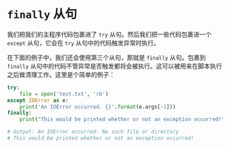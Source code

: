 # ```finally``` 从句

我们把我们的主程序代码包裹进了 ```try``` 从句。然后我们把一些代码包裹进一个 ```except``` 从句，它会在 ```try``` 从句中的代码触发异常时执行。

在下面的例子中，我们还会使用第三个从句，那就是 ```finally``` 从句。包裹到 ```finally``` 从句中的代码不管异常是否触发都将会被执行。这可以被用来在脚本执行之后做清理工作。这里是个简单的例子：

```python
try:
    file = open('test.txt', 'rb')
except IOError as e:
    print('An IOError occurred. {}'.format(e.args[-1]))
finally:
    print("This would be printed whether or not an exception occurred!")

# Output: An IOError occurred. No such file or directory
# This would be printed whether or not an exception occurred!
```
